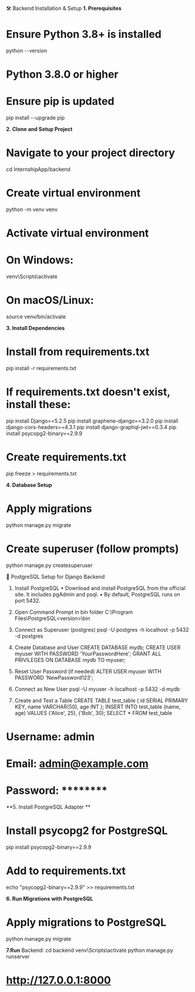🛠️ Backend Installation & Setup
**1. Prerequisites**

# Ensure Python 3.8+ is installed
python --version
# Python 3.8.0 or higher

# Ensure pip is updated
pip install --upgrade pip


**2. Clone and Setup Project**
# Navigate to your project directory
cd InternshipApp/backend

# Create virtual environment
python -m venv venv

# Activate virtual environment
# On Windows:
venv\Scripts\activate
# On macOS/Linux:
source venv/bin/activate


**3. Install Dependencies**
# Install from requirements.txt
pip install -r requirements.txt

# If requirements.txt doesn't exist, install these:
pip install Django==5.2.5
pip install graphene-django==3.2.0
pip install django-cors-headers==4.3.1
pip install django-graphql-jwt==0.3.4
pip install psycopg2-binary==2.9.9

# Create requirements.txt
pip freeze > requirements.txt


**4. Database Setup**
# Apply migrations
python manage.py migrate

# Create superuser (follow prompts)
python manage.py createsuperuser

🐘 PostgreSQL Setup for Django Backend

 1. Install PostgreSQL
 • Download and install PostgreSQL from the official site. It includes pgAdmin and psql.
 • By default, PostgreSQL runs on port 5432.

 2. Open Command Prompt in bin folder
 C:\Program Files\PostgreSQL\<version>\bin

 3. Connect as Superuser (postgres)
 psql -U postgres -h localhost -p 5432 -d postgres

 4. Create Database and User
 CREATE DATABASE mydb;
 CREATE USER myuser WITH PASSWORD 'YourPasswordHere';
 GRANT ALL PRIVILEGES ON DATABASE mydb TO myuser;

 5. Reset User Password (if needed)
 ALTER USER myuser WITH PASSWORD 'NewPassword123';

 6. Connect as New User
 psql -U myuser -h localhost -p 5432 -d mydb

 7. Create and Test a Table
 CREATE TABLE test_table (
    id SERIAL PRIMARY KEY,
    name VARCHAR(50),
    age INT
 );
 INSERT INTO test_table (name, age) VALUES ('Alice', 25), ('Bob', 30);
 SELECT * FROM test_table

# Username: admin
# Email: admin@example.com
# Password: ********

**5. Install PostgreSQL Adapter
**
# Install psycopg2 for PostgreSQL
pip install psycopg2-binary==2.9.9

# Add to requirements.txt
echo "psycopg2-binary==2.9.9" >> requirements.txt

**6. Run Migrations with PostgreSQL**
# Apply migrations to PostgreSQL
python manage.py migrate

**7.Run**
Backend:
cd backend
venv\Scripts\activate
python manage.py runserver
# http://127.0.0.1:8000
